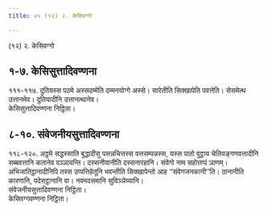 ```yaml
---
title: ४५ (१२) २. केसिवग्गो

---
```

(१२) २. केसिवग्गो  


## १-७. केसिसुत्तादिवण्णना

१११-११७. दुतियस्स पठमे अस्सदम्मेति दम्मनयोग्गे अस्से। सारेतीति सिक्खापेति पवत्तेति। सेसमेत्थ उत्तानमेव। दुतियादीनि उत्तानत्थानेव।  
केसिसुत्तादिवण्णना निट्ठिता।  


## ८-१०. संवेजनीयसुत्तादिवण्णना

११८-१२०. अट्ठमे सद्धस्साति बुद्धादीसु पसन्नचित्तस्स वत्तसम्पन्नस्स, यस्स पातो वुट्ठाय चेतियङ्गणवत्तादीनि सब्बवत्तानि कतानेव पञ्ञायन्ति। दस्सनीयानीति दस्सनारहानि। संवेगो नाम सहोत्तप्पं ञाणम्। अभिजातिट्ठानादीनिपि तस्स उप्पत्तिहेतूनि भवन्तीति सिक्खापेन्तो आह ‘‘संवेगजनकानी’’ति। ठानानीति कारणानि, पदेसट्ठानानि वा। नवमदसमानि सुविञ्ञेय्यानि।  
संवेजनीयसुत्तादिवण्णना निट्ठिता।  
केसिवग्गवण्णना निट्ठिता।  